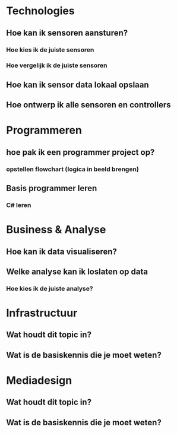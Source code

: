
# Technologies
## Hoe kan ik sensoren aansturen?
### Hoe kies ik de juiste sensoren
### Hoe vergelijk ik de juiste sensoren
## Hoe kan ik sensor data lokaal opslaan
## Hoe ontwerp ik alle sensoren en controllers


# Programmeren
## hoe pak ik een programmer project op?
### opstellen flowchart (logica in beeld brengen)
## Basis programmer leren
### C# leren

# Business & Analyse
## Hoe kan ik data visualiseren?
## Welke analyse kan ik loslaten op data
### Hoe kies ik de juiste analyse?


# Infrastructuur
## Wat houdt dit topic in?
## Wat is de basiskennis die je moet weten?


# Mediadesign
## Wat houdt dit topic in?
## Wat is de basiskennis die je moet weten?


